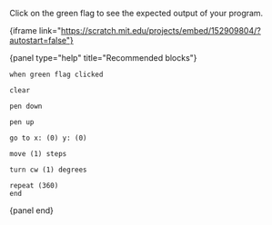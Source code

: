 Click on the green flag to see the expected output of your program.

{iframe link="https://scratch.mit.edu/projects/embed/152909804/?autostart=false"}

{panel type="help" title="Recommended blocks"}

<pre><code class="scratch:split:random">when green flag clicked
</code></pre>

<pre><code class="scratch:split:random">clear

pen down

pen up
</code></pre>

<pre><code class="scratch:split:random">go to x: (0) y: (0)

move (1) steps

turn cw (1) degrees
</code></pre>

<pre><code class="scratch:split:random">repeat (360)
end
</code></pre>

{panel end}